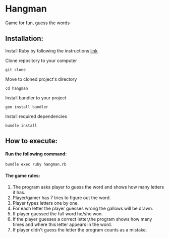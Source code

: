 # Hangman
Game for fun, guess the words
## Installation:
Install Ruby by following the instructions [link](https://www.ruby-lang.org/en/documentation/installation/)

Clone repository to your computer

    git clone  

Move to cloned project's directory

    cd hangman
    
Install bundler to your project

    gem install bundler   
    
Install required dependencies

    bundle install    
    
## How to execute:
#### Run the following command:
    bundle exec ruby hangman.rb
#### The game rules:
1. The program asks player to guess the word and shows how many letters it has.
2. Player/gamer has 7 tries to figure out the word.
3. Player types letters one by one.
4. For each letter the player guesses wrong the gallows will be drawn.
5. If player guessed the full word he/she won.
6. If the player guesses a correct letter,the program shows how many times and where this letter appears in the word.
5. If player didn't guess the letter the program counts as a mistake.
